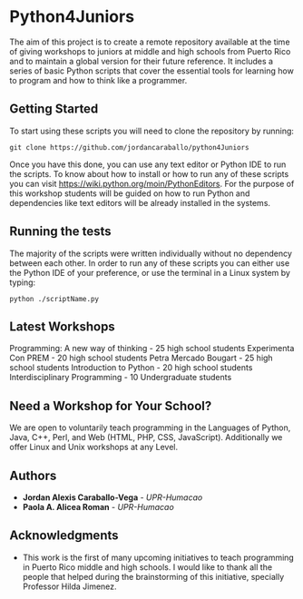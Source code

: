 # Python4Juniors

The aim of this project is to create a remote repository available at the time of giving workshops to juniors at middle and high schools from Puerto Rico and to maintain a global version for their future reference. It includes a series of basic Python scripts that cover the essential tools for learning how to program and how to think like a programmer.

## Getting Started

To start using these scripts you will need to clone the repository by running:

```
git clone https://github.com/jordancaraballo/python4Juniors
```

Once you have this done, you can use any text editor or Python IDE to run the scripts. To know about how to install or how to run any of these scripts you can visit https://wiki.python.org/moin/PythonEditors. For the purpose of this workshop students will be guided on how to run Python and dependencies like text editors will be already installed in the systems.

## Running the tests

The majority of the scripts were written individually without no dependency between each other. In order to run any of these scripts you can either use the Python IDE of your preference, or use the terminal in a Linux system by typing:

```
python ./scriptName.py
```

## Latest Workshops
Programming: A new way of thinking - 25 high school students
Experimenta Con PREM   - 20 high school students
Petra Mercado Bougart  - 25 high school students
Introduction to Python - 20 high school students
Interdisciplinary Programming - 10 Undergraduate students

## Need a Workshop for Your School?
We are open to voluntarily teach programming in the Languages of Python, Java, C++, Perl, and Web (HTML, PHP, CSS, JavaScript). Additionally we offer Linux and Unix workshops at any Level.

## Authors

* **Jordan Alexis Caraballo-Vega** - *UPR-Humacao*
* **Paola A. Alicea Roman**        - *UPR-Humacao*

## Acknowledgments

* This work is the first of many upcoming initiatives to teach programming in Puerto Rico middle and high schools. I would like to thank all the people that helped during the brainstorming of this initiative, specially Professor Hilda Jimenez.

